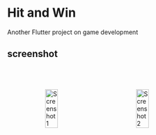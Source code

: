 # Hit and Win

Another Flutter project on game development 
## screenshot 




<br>
<br>
<br>



<div style="display: flex; justify-content: space-evenly;">
  <img src="https://github.com/madhav2348/Flutter-Game/blob/developer/screenshot/Screenshot (7).png" alt="Screenshot 1" width="24%" style="padding: 0px;">
  <img src="https://github.com/madhav2348/Flutter-Game/blob/developer/screenshot/Screenshot (8).png" alt="Screenshot 2" width="24%" style="padding: 0px;">
</div>
